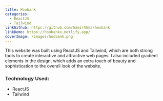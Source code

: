 ```yaml
---
title: Hoobank
categories:
  - ReactJS
  - Tailwind
linkGithub: https://github.com/SamirAhma/hoobank
linkDemo: https://hoobankx.netlify.app/
coverImage: /images/hoobank.png
---
```

<!--StartFragment-->

This website was built using ReactJS and Tailwind, which are both strong tools to create interactive and attractive web pages. I also included gradient elements in the design, which adds an extra touch of beauty and sophistication to the overall look of the website.

<!--EndFragment-->



### Technology Used:

* ReactJS
* Tailwind